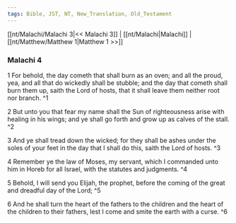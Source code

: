 ```yaml
---
tags: Bible, JST, NT, New_Translation, Old_Testament
---
```


[[nt/Malachi/Malachi 3|<< Malachi 3]] | [[nt/Malachi|Malachi]] | [[nt/Matthew/Matthew 1|Matthew 1 >>]]

### Malachi 4

1 For behold, the day cometh that shall burn as an oven; and all the proud, yea, and all that do wickedly shall be stubble; and the day that cometh shall burn them up, saith the Lord of hosts, that it shall leave them neither root nor branch.  ^1

2 But unto you that fear my name shall the Sun of righteousness arise with healing in his wings; and ye shall go forth and grow up as calves of the stall.  ^2

3 And ye shall tread down the wicked; for they shall be ashes under the soles of your feet in the day that I shall do this, saith the Lord of hosts.  ^3

4 Remember ye the law of Moses, my servant, which I commanded unto him in Horeb for all Israel, with the statutes and judgments.  ^4

5 Behold, I will send you Elijah, the prophet, before the coming of the great and dreadful day of the Lord;  ^5

6 And he shall turn the heart of the fathers to the children and the heart of the children to their fathers, lest I come and smite the earth with a curse.  ^6

 
